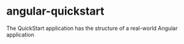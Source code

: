 # angular-quickstart
The QuickStart application has the structure of a real-world Angular application
